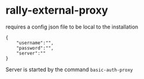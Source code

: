 rally-external-proxy
====================
requires a config json file to be local to the installation

    {
        "username":"",
        "password":"",
        "server":""
    }



Server is started by the command `basic-auth-proxy`